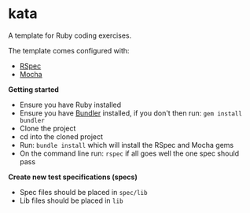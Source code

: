 # kata

A template for Ruby coding exercises.

The template comes configured with:

* [RSpec](http://rspec.info)
* [Mocha](http://gofreerange.com/mocha/docs)

**Getting started**
* Ensure you have Ruby installed
* Ensure you have [Bundler](http://bundler.io/) installed, if you don't then run: `gem install bundler`
* Clone the project
* cd into the cloned project
* Run: `bundle install` which will install the RSpec and Mocha gems
* On the command line run: `rspec` if all goes well the one spec should pass

**Create new test specifications (specs)**
* Spec files should be placed in `spec/lib`
* Lib files should be placed in `lib`
